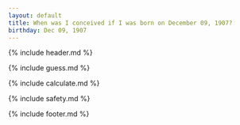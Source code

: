 ```yaml
---
layout: default
title: When was I conceived if I was born on December 09, 1907?
birthday: Dec 09, 1907
---
```


{% include header.md %}

{% include guess.md %}

{% include calculate.md %}

{% include safety.md %}

{% include footer.md %}



